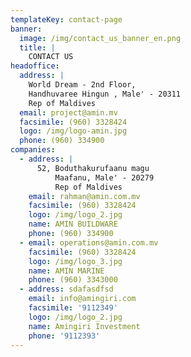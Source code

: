 ```yaml
---
templateKey: contact-page
banner:
  image: /img/contact_us_banner_en.png
  title: |
    CONTACT US
headoffice:
  address: |
    World Dream - 2nd Floor,
    Handhuvaree Hingun , Male' - 20311
    Rep of Maldives
  email: project@amin.mv
  facsimile: (960) 3328424
  logo: /img/logo-amin.jpg
  phone: (960) 334900
companies:
  - address: |
      52, Boduthakurufaanu magu
          Maafanu, Male' - 20279
          Rep of Maldives
    email: rahman@amin.com.mv
    facsimile: (960) 3328424
    logo: /img/logo_2.jpg
    name: AMIN BUILDWARE
    phone: (960) 334900
  - email: operations@amin.com.mv
    facsimile: (960) 3328424
    logo: /img/logo_3.jpg
    name: AMIN MARINE
    phone: (960) 3343000
  - address: sdafasdfsd
    email: info@amingiri.com
    facsimile: '9112349'
    logo: /img/logo_2.jpg
    name: Amingiri Investment
    phone: '9112393'
---
```


